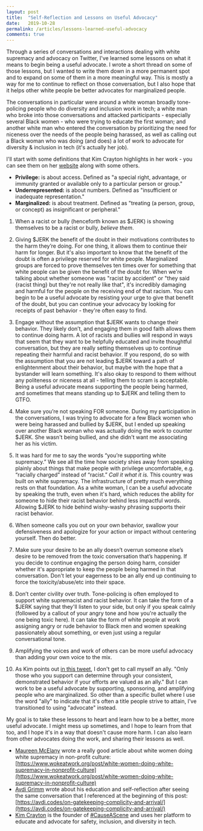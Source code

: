 ```yaml
---
layout: post
title:  "Self-Reflection and Lessons on Useful Advocacy"
date:   2019-10-28
permalink: /articles/lessons-learned-useful-advocacy
comments: true
---
```


Through a series of conversations and interactions dealing with white supremacy and advocacy on Twitter, I've learned some lessons on what it means to begin being a useful advocate. I wrote a short thread on some of those lessons, but I wanted to write them down in a more permanent spot and to expand on some of them in a more meaningful way. This is mostly a way for me to continue to reflect on those conversation, but I also hope that it helps other white people be better advocates for marginalized people.

The conversations in particular were around a white woman broadly tone-policing people who do diversity and inclusion work in tech; a white man who broke into those conversations and attacked participants - especially several Black women - who were trying to educate the first woman; and another white man who entered the conversation by prioritizing the need for niceness over the needs of the people being harassed, as well as calling out a Black woman who was doing (and does) a lot of work to advocate for diversity & inclusion in tech (it's actually her job).

I'll start with some definitions that Kim Crayton highlights in her work - you can see them on her [website](https://hashtagcauseascene.com/shop/product/what-do-these-words-really-mean/) along with some others.

- **Privilege:** is about access. Defined as "a special right, advantage, or immunity granted or available only to a particular person or group."
- **Underrepresented:** is about numbers. Defined as "insufficient or inadequate representation."
- **Marginalized:** is about treatment. Defined as "treating (a person, group, or concept) as insignificant or peripheral."

1. When a racist or bully (henceforth known as $JERK) is showing themselves to be a racist or bully, _believe them_. 

1. Giving $JERK the benefit of the doubt in their motivations contributes to the harm they’re doing. For one thing, it allows them to continue their harm for longer. But it's also important to know that the benefit of the doubt is often a privilege reserved for white people. Marginalized groups are forced to prove themselves ten times over for something that white people can be given the benefit of the doubt for. When we're talking about whether someone was "racist by accident" or "they said {racist thing} but they're not really like that", it's incredibly damaging and harmful for the people on the receiving end of that racism. You can begin to be a useful advocate by resisting your urge to give that benefit of the doubt, but you can continue your advocacy by looking for receipts of past behavior - they're often easy to find.

1. Engage without the assumption that $JERK wants to change their behavior. They likely don’t, and engaging them in good faith allows them to continue doing harm. A lot of racists and bullies will respond in ways that seem that they want to be helpfully educated and invite thoughtful conversation, but they are really setting themselves up to continue repeating their harmful and racist behavior. If you respond, do so with the assumption that you are not leading $JERK toward a path of enlightenment about their behavior, but maybe with the hope that a bystander will learn something. It's also okay to respond to them without any politeness or niceness at all - telling them to scram is acceptable. Being a useful advocate means supporting the people being harmed, and sometimes that means standing up to $JERK and telling them to GTFO.

1. Make sure you’re not speaking FOR someone. During my participation in the conversations, I was trying to advocate for a few Black women who were being harassed and bullied by $JERK, but I ended up speaking over another Black woman who was actually doing the work to counter $JERK. She wasn't being bullied, and she didn't want me associating her as his victim. 

1. It was hard for me to say the words “you’re supporting white supremacy.” We see all the time how society shies away from speaking plainly about things that make people with privilege uncomfortable, e.g. “racially charged” instead of “racist.” _Call it what it is._ This country was built on white supremacy. The infrastructure of pretty much everything rests on that foundation. As a white woman, I can be a useful advocate by speaking the truth, even when it's hard, which reduces the ability for someone to hide their racist behavior behind less impactful words. Allowing $JERK to hide behind wishy-washy phrasing supports their racist behavior.

1. When someone calls you out on your own behavior, swallow your defensiveness and apologize for your action or impact without centering yourself. Then do better.

1. Make sure your desire to be an ally doesn’t overrun someone else’s desire to be removed from the toxic conversation that’s happening. If you decide to continue engaging the person doing harm, consider whether it's appropriate to keep the people being harmed in that conversation. Don't let your eagerness to be an ally end up continuing to force the toxicity/abuse/etc into their space.

1. Don’t center civility over truth. Tone-policing is often employed to support white supremacist and racist behavior. It can take the form of a $JERK saying that they'll listen to your side, but only if you speak calmly (followed by a callout of your angry tone and how you're actually the one being toxic here). It can take the form of white people at work assigning angry or rude behavior to Black men and women speaking passionately about something, or even just using a regular conversational tone.

1. Amplifying the voices and work of others can be more useful advocacy than adding your own voice to the mix. 

1. As Kim points out [in this tweet](https://twitter.com/KimCrayton1/status/1188978416491597825), I don't get to call myself an ally. "Only those who you support can determine through your consistent, demonstrated behavior if your efforts are valued as an ally." But I can work to be a useful advocate by supporting, sponsoring, and amplifying people who are marginalized. So other than a specific bullet where I use the word "ally" to indicate that it's often a title people strive to attain, I've transitioned to using "advocate" instead.

My goal is to take these lessons to heart and learn how to be a better, more useful advocate. I might mess up sometimes, and I hope to learn from that too, and I hope it's in a way that doesn't cause more harm. I can also learn from other advocates doing the work, and sharing their lessons as well.

- [Maureen McElany](https://twitter.com/Mo_Mack) wrote a really good article about white women doing white supremacy in non-profit culture: [https://www.wokeatwork.org/post/white-women-doing-white-supremacy-in-nonprofit-culture](https://www.wokeatwork.org/post/white-women-doing-white-supremacy-in-nonprofit-culture)
- [Avdi Grimm](https://twitter.com/avdi) wrote about his education and self-reflection after seeing the same conversation that I referenced at the beginning of this post: [https://avdi.codes/on-gatekeeping-complicity-and-arrival/](https://avdi.codes/on-gatekeeping-complicity-and-arrival/)
- [Kim Crayton](https://twitter.com/KimCrayton1) is the founder of [#CauseAScene](https://hashtagcauseascene.com/) and uses her platform to educate and advocate for safety, inclusion, and diversity in tech. 

